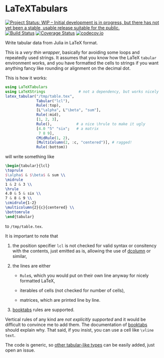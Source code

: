 # LaTeXTabulars

[![Project Status: WIP – Initial development is in progress, but there has not yet been a stable, usable release suitable for the public.](http://www.repostatus.org/badges/latest/wip.svg)](http://www.repostatus.org/#wip)
[![Build Status](https://travis-ci.org/tpapp/LaTeXTabulars.jl.svg?branch=master)](https://travis-ci.org/tpapp/LaTeXTabulars.jl)
[![Coverage Status](https://coveralls.io/repos/github/tpapp/LaTeXTabulars.jl/badge.svg?branch=master)](https://coveralls.io/github/tpapp/LaTeXTabulars.jl?branch=master)
[![codecov.io](http://codecov.io/github/tpapp/LaTeXTabulars.jl/coverage.svg?branch=master)](http://codecov.io/github/tpapp/LaTeXTabulars.jl?branch=master)

Write tabular data from Julia in LaTeX format.

This is a *very thin wrapper*, basically for avoiding some loops and repeatedly used strings. It assumes that you know how the LaTeX `tabular` environment works, and you have formatted the cells to strings if you want anything fancy like rounding or alignment on the decimal dot.

This is how it works:

```julia
using LaTeXTabulars
using LaTeXStrings               # not a dependency, but works nicely
latex_tabular("/tmp/table.tex",
              Tabular("lcl"),
              Rule(:top),
              [L"\alpha", L"\beta", "sum"],
              Rule(:mid),
              [1, 2, 3],
              Rule(),           # a nice \hrule to make it ugly
              [4.0 "5" "six";   # a matrix
               7 8 9],
              CMidRule(1, 2),
              [MultiColumn(2, :c, "centered")], # ragged!
              Rule(:bottom))
```
will write something like
```LaTeX
\begin{tabular}{lcl}
\toprule
$\alpha$ & $\beta$ & sum \\
\midrule
1 & 2 & 3 \\
\hrule
4.0 & 5 & six \\
7 & 8 & 9 \\
\cmidrule{1-2}
\multicolumn{2}{c}{centered} \\
\bottomrule
\end{tabular}
```
to `/tmp/table.tex`.

It is important to note that

1. the position specifier `lcl` is not checked for valid syntax or consitency with the contents, just emitted as is, allowing the use of [dcolumn](https://ctan.org/pkg/dcolumn) or similar,

2. the lines are either

    - `Rule`s, which you would put on their own line anyway for nicely formatted LaTeX,

    - iterables of cells (not checked for number of cells),

    - matrices, which are printed line by line.

3. [booktabs](https://ctan.org/pkg/booktabs) rules are supported.

Vertical rules of any kind are *not explicitly supported* and it would be difficult to convince me to add them. The documentation of [booktabs](https://ctan.org/pkg/booktabs) should explain why. That said, if you insist, you can use a cell like `\vline text`.

The code is generic, so [other tabular-like types](https://en.wikibooks.org/wiki/LaTeX/Tables) can be easily added, just open an issue.
